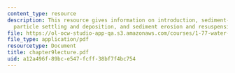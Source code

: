 ```yaml
---
content_type: resource
description: This resource gives information on introduction, sediment-water partitioning,
  particle settling and deposition, and sediment erosion and resuspension.
file: https://ol-ocw-studio-app-qa.s3.amazonaws.com/courses/1-77-water-quality-control-spring-2006/a12a496f89bce547fcff38bf7f4bc754_chapter9lecture.pdf
file_type: application/pdf
resourcetype: Document
title: chapter9lecture.pdf
uid: a12a496f-89bc-e547-fcff-38bf7f4bc754
---
```

